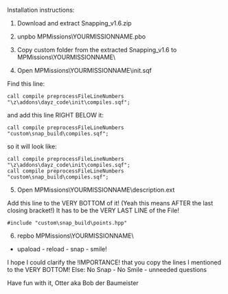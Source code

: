 Installation instructions:
 
1. Download and extract Snapping_v1.6.zip
 
2. unpbo MPMissions\YOURMISSIONNAME.pbo
 
3. Copy custom folder from the extracted Snapping_v1.6 to MPMissions\YOURMISSIONNAME\
 
4. Open MPMissions\YOURMISSIONNAME\init.sqf

Find this line:

	call compile preprocessFileLineNumbers "\z\addons\dayz_code\init\compiles.sqf";
	
and add this line RIGHT BELOW it:

	call compile preprocessFileLineNumbers "custom\snap_build\compiles.sqf";
	
so it will look like:

	call compile preprocessFileLineNumbers "\z\addons\dayz_code\init\compiles.sqf";
	call compile preprocessFileLineNumbers "custom\snap_build\compiles.sqf";

5. Open MPMissions\YOURMISSIONNAME\description.ext

Add this line to the VERY BOTTOM of it! (Yeah this means AFTER the last closing bracket!)
It has to be the VERY LAST LINE of the File!

	#include "custom\snap_build\points.hpp"
	
6. repbo MPMissions\YOURMISSIONNAME\

 - upaload - reload - snap - smile!
 
 
I hope I could clarify the !IMPORTANCE! that you copy the lines I mentioned to the VERY BOTTOM!
Else:
No Snap - No Smile - unneeded questions
 
 
 
Have fun with it,
Otter
aka Bob der Baumeister